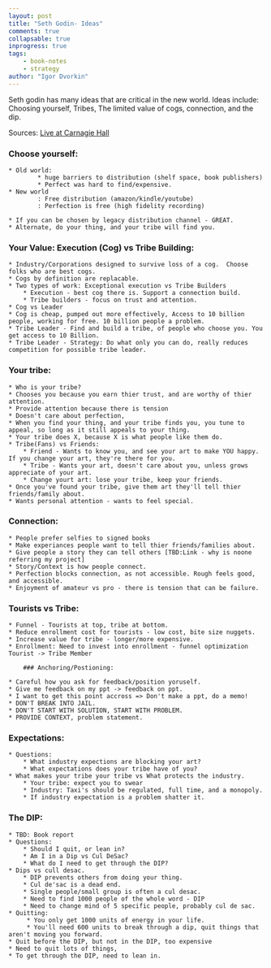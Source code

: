 ```yaml
--- 
layout: post
title: "Seth Godin- Ideas"
comments: true
collapsable: true
inprogress: true
tags: 
    - book-notes
    - strategy
author: "Igor Dvorkin"
---
```


Seth godin has many ideas that are critical in the new world. Ideas include: Choosing yourself, Tribes, The limited value of cogs, connection, and the dip.

Sources: 
    [Live at Carnagie Hall](https://vimeo.com/155069902) 

### Choose yourself:
    
    * Old world: 
            * huge barriers to distribution (shelf space, book publishers)
            * Perfect was hard to find/expensive.
    * New world
            : Free distribution (amazon/kindle/youtube)
            : Perfection is free (high fidelity recording)

    * If you can be chosen by legacy distribution channel - GREAT. 
    * Alternate, do your thing, and your tribe will find you. 

### Your Value: Execution (Cog) vs Tribe Building:

    * Industry/Corporations designed to survive loss of a cog.  Choose folks who are best cogs.
    * Cogs by definition are replacable. 
    * Two types of work: Exceptional execution vs Tribe Builders
        * Execution - best cog there is. Support a connection build.
        * Tribe builders - focus on trust and attention.
    * Cog vs Leader
    * Cog is cheap, pumped out more effectively, Access to 10 billion people, working for free. 10 billion people a problem.
    * Tribe Leader - Find and build a tribe, of people who choose you. You get access to 10 Billion.
    * Tribe Leader - Strategy: Do what only you can do, really reduces competition for possible tribe leader.


### Your tribe:

    * Who is your tribe? 
    * Chooses you because you earn thier trust, and are worthy of thier attention. 
    * Provide attention because there is tension
    * Doesn't care about perfection, 
    * When you find your thing, and your tribe finds you, you tune to appeal, so long as it still appeals to your thing. 
    * Your tribe does X, because X is what people like them do.
    * Tribe(Fans) vs Friends:
        * Friend - Wants to know you, and see your art to make YOU happy. If you change your art, they're there for you.
        * Tribe - Wants your art, doesn't care about you, unless grows appreciate of your art. 
        * Change yourt art: lose your tribe, keep your friends.
    * Once you've found your tribe, give them art they'll tell thier friends/family about.
    * Wants personal attention - wants to feel special.

### Connection:

    * People prefer selfies to signed books
    * Make experiances people want to tell thier friends/families about. 
    * Give people a story they can tell others [TBD:Link - why is noone referring my project]
    * Story/Context is how people connect.
    * Perfection blocks connection, as not accessible. Rough feels good, and accessible.
    * Enjoyment of amateur vs pro - there is tension that can be failure. 

### Tourists vs Tribe:

    * Funnel - Tourists at top, tribe at bottom.
    * Reduce enrollment cost for tourists - low cost, bite size nuggets.
    * Increase value for tribe - longer/more expensive. 
    * Enrollment: Need to invest into enrollment - funnel optimization Tourist -> Tribe Member

        ### Anchoring/Postioning: 

    * Careful how you ask for feedback/position yoruself.
    * Give me feedback on my ppt -> feedback on ppt.
    * I want to get this point accross => Don't make a ppt, do a memo!
    * DON'T BREAK INTO JAIL.
    * DON'T START WITH SOLUTION, START WITH PROBLEM.
    * PROVIDE CONTEXT, problem statement.

### Expectations:

    * Questions:
        * What industry expections are blocking your art? 
        * What expectations does your tribe have of you? 
    * What makes your tribe your tribe vs What protects the industry.
        * Your tribe: expect you to swear
        * Industry: Taxi's should be regulated, full time, and a monopoly.
        * If industry expectation is a problem shatter it.

### The DIP:

    * TBD: Book report
    * Questions:
        * Should I quit, or lean in?
        * Am I in a Dip vs Cul DeSac?
        * What do I need to get through the DIP? 
    * Dips vs cull desac. 
        * DIP prevents others from doing your thing.
        * Cul de'sac is a dead end. 
        * Single people/small group is often a cul desac.
        * Need to find 1000 people of the whole word - DIP
        * Need to change mind of 5 specific people, probably cul de sac.
    * Quitting:
         * You only get 1000 units of energy in your life. 
         * You'll need 600 units to break through a dip, quit things that aren't moving you forward.
    * Quit before the DIP, but not in the DIP, too expensive
    * Need to quit lots of things, 
    * To get through the DIP, need to lean in.




